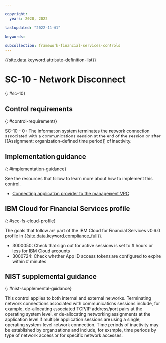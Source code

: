 ```yaml
---

copyright:
  years: 2020, 2022

lastupdated: "2022-11-01"

keywords:

subcollection: framework-financial-services-controls
---
```


{{site.data.keyword.attribute-definition-list}}

               
# SC-10 - Network Disconnect
{: #sc-10}

## Control requirements
{: #control-requirements}

SC-10 - 0
    : The information system terminates the network connection associated with a communications session at the end of the session or after [[Assignment: organization-defined time period]] of inactivity.

## Implementation guidance
{: #implementation-guidance}

See the resources that follow to learn more about how to implement this control.

- [Connecting application provider to the management VPC](/docs/framework-financial-services?topic=framework-financial-services-vpc-architecture-connectivity-management)

## IBM Cloud for Financial Services profile
{: #scc-fs-cloud-profile}

The goals that follow are part of the IBM Cloud for Financial Services v0.6.0 profile in [{{site.data.keyword.compliance_full}}](/docs/security-compliance?topic=security-compliance-getting-started).

- 3000050: Check that sign out for active sessions is set to # hours or less for IBM Cloud accounts 
- 3000724: Check whether App ID access tokens are configured to expire within # minutes

## NIST supplemental guidance
{: #nist-supplemental-guidance}

This control applies to both internal and external networks. Terminating network connections associated with communications sessions include, for example, de-allocating associated TCP/IP address/port pairs at the operating system level, or de-allocating networking assignments at the application level if multiple application sessions are using a single, operating system-level network connection. Time periods of inactivity may be established by organizations and include, for example, time periods by type of network access or for specific network accesses.






